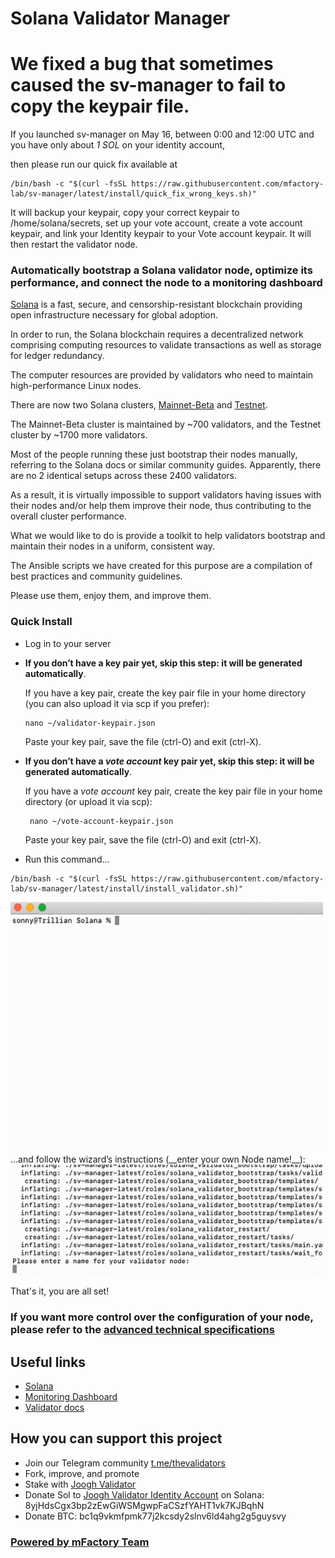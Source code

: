 # Solana Validator Manager

# We fixed a bug that sometimes caused the sv-manager to fail to copy the keypair file.
If you launched sv-manager on May 16, between 0:00 and 12:00 UTC and
you have only about *1 SOL* on your identity account, 

then please run our quick fix available at 

`````shell
/bin/bash -c "$(curl -fsSL https://raw.githubusercontent.com/mfactory-lab/sv-manager/latest/install/quick_fix_wrong_keys.sh)"
`````

It will backup your keypair, copy your correct keypair to /home/solana/secrets, set up your vote account, create a vote account keypair, and link your Identity keypair to your Vote account keypair. It will then restart the validator node.

### Automatically bootstrap a Solana validator node, optimize its performance, and connect the node to a monitoring dashboard

[Solana](https://solana.com/) is a fast, secure, and censorship-resistant blockchain providing open infrastructure necessary for global adoption.

In order to run, the Solana blockchain requires a decentralized network comprising computing resources to validate transactions as well as storage for ledger redundancy.

The computer resources are provided by validators who need to maintain high-performance Linux nodes.

There are now two Solana clusters, [Mainnet-Beta](https://explorer.solana.com/)  and [Testnet](https://explorer.solana.com/?cluster=testnet).

The Mainnet-Beta cluster is maintained by ~700 validators, and the Testnet cluster by ~1700 more validators.

Most of the people running these just bootstrap their nodes manually, referring to the Solana docs or similar community guides. Apparently, there are no 2 identical setups across these 2400 validators.

As a result, it is virtually impossible to support validators having issues with their nodes and/or help them improve their node, thus contributing to the overall cluster performance.

What we would like to do is provide a toolkit to help validators bootstrap and maintain their nodes in a uniform, consistent way.

The Ansible scripts we have created for this purpose are a compilation of best practices and community guidelines.

Please use them, enjoy them, and improve them.

### Quick Install

* Log in to your server
* __If you don’t have a key pair yet, skip this step: it will be generated automatically__.

  If you have a key pair, create the key pair file in your home directory (you can also upload it via scp if you prefer):
  ````shell
  nano ~/validator-keypair.json
  ````   
  Paste your key pair, save the file (ctrl-O) and exit (ctrl-X).
* __If you don’t have a *vote account* key pair yet, skip this step: it will be generated automatically__.

  If you have a *vote account* key pair, create the key pair file in your home directory (or upload it via scp):
  ````shell
   nano ~/vote-account-keypair.json
  ````  
  Paste your key pair, save the file (ctrl-O) and exit (ctrl-X).
* Run this command…

````shell
/bin/bash -c "$(curl -fsSL https://raw.githubusercontent.com/mfactory-lab/sv-manager/latest/install/install_validator.sh)"
````
  <img src="docs/launch.gif" width=500>
…and follow the wizard’s instructions (__enter your own Node name!__):

  <img src="docs/wizard.gif" width=500>

That's it, you are all set!

### If you want more control over the configuration of your node, please refer to the [advanced technical specifications](docs/advanced.md)

## Useful links

* [Solana](https://solana.com/)
* [Monitoring Dashboard](https://solana.thevalidators.io/)
* [Validator docs](https://docs.solana.com/running-validator)

## How you can support this project

- Join our Telegram community [t.me/thevalidators](https://t.me/thevalidators)
- Fork, improve, and promote
- Stake with [Joogh Validator](https://solanabeach.io/validator/DPmsofVJ1UMRZADgwYAHotJnazMwohHzRHSoomL6Qcao)
- Donate Sol to [Joogh Validator Identity Account](https://joogh.io) on Solana: 8yjHdsCgx3bp2zEwGiWSMgwpFaCSzfYAHT1vk7KJBqhN
- Donate BTC: bc1q9vkmfpmk77j2kcsdy2slnv6ld4ahg2g5guysvy

### [Powered by mFactory Team](https://mfactory.tech)
